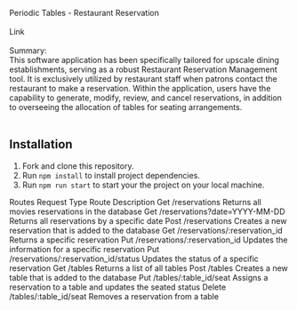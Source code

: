 Periodic Tables - Restaurant Reservation <br>
<br>
Link <br>
<br>
Summary: <br>
This software application has been specifically tailored for upscale dining establishments, serving as a robust Restaurant Reservation Management tool. It is exclusively utilized by restaurant staff when patrons contact the restaurant to make a reservation. Within the application, users have the capability to generate, modify, review, and cancel reservations, in addition to overseeing the allocation of tables for seating arrangements. <br>
<br>

## Installation

1. Fork and clone this repository.
1. Run `npm install` to install project dependencies. 
1. Run `npm run start` to start your the project on your local machine.



Routes
Request Type	Route	Description
Get	/reservations	Returns all movies reservations in the database
Get	/reservations?date=YYYY-MM-DD	Returns all reservations by a specific date
Post	/reservations	Creates a new reservation that is added to the database
Get	/reservations/:reservation_id	Returns a specific reservation
Put	/reservations/:reservation_id	Updates the information for a specific reservation
Put	/reservations/:reservation_id/status	Updates the status of a specific reservation
Get	/tables	Returns a list of all tables
Post	/tables	Creates a new table that is added to the database
Put	/tables/:table_id/seat	Assigns a reservation to a table and updates the seated status
Delete	/tables/:table_id/seat	Removes a reservation from a table
